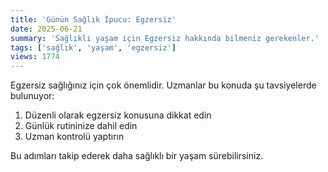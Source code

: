 ```yaml
---
title: 'Günün Sağlık İpucu: Egzersiz'
date: 2025-06-21
summary: 'Sağlıklı yaşam için Egzersiz hakkında bilmeniz gerekenler.'
tags: ['sağlık', 'yaşam', 'egzersiz']
views: 1774
---
```


Egzersiz sağlığınız için çok önemlidir. Uzmanlar bu konuda şu tavsiyelerde bulunuyor:

1. Düzenli olarak egzersiz konusuna dikkat edin
2. Günlük rutininize dahil edin
3. Uzman kontrolü yaptırın

Bu adımları takip ederek daha sağlıklı bir yaşam sürebilirsiniz.